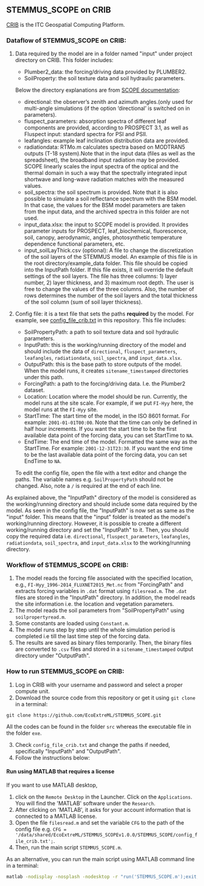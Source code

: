 ## STEMMUS_SCOPE on CRIB

[CRIB](https://crib.utwente.nl/) is the ITC Geospatial Computing Platform.

### Dataflow of STEMMUS_SCOPE on CRIB:

1. Data required by the model are in a folder named "input" under project
    directory on CRIB. This folder includes:

    - Plumber2_data: the forcing/driving data provided by PLUMBER2.
    - SoilProperty: the soil texture data and soil hydraulic parameters.

    Below the directory explanations are from [SCOPE
    documentation](https://scope-model.readthedocs.io/en/latest/directories.html):

    - directional: the observer’s zenith and azimuth angles.(only used for
      multi-angle simulations (if the option ‘directional’ is switched on in
      parameters).
    - fluspect_parameters: absorption spectra of different leaf components are
      provided, according to PROSPECT 3.1, as well as Fluspect input: standard
      spectra for PSI and PSII.
    - leafangles: example leaf inclination distribution data are provided.
    - radiationdata: RTMo.m calculates spectra based on MODTRAN5 outputs (T-18
      system).Note that in the input data (files as well as the spreadsheet),
      the broadband input radiation may be provided. SCOPE linearly scales the
      input spectra of the optical and the thermal domain in such a way that
      the spectrally integrated input shortwave and long-wave radiation matches
      with the measured values.
    - soil_spectra: the soil spectrum is provided. Note that it is also possible
      to simulate a soil reflectance spectrum with the BSM model. In that case,
      the values for the BSM model parameters are taken from the input data, and
      the archived spectra in this folder are not used.
    - input_data.xlsx: the input to SCOPE model is provided. It
      provides parameter inputs for PROSPECT, leaf_biochemical, fluorescence,
      soil, canopy, aerodynamic, angles, photosynthetic temperature dependence
      functional parameters, etc.
    - input_soilLayThick.csv (optional): A file to change the discretization of
      the soil layers of the STEMMUS model. An example of this file is in the root
      directory/example_data folder. This file should be copied into the InputPath
      folder. If this file exists, it will override the default settings of the soil
      layers. The file has three columns: 1) layer number, 2) layer thickness, and
      3) maximum root depth. The user is free to change the values of the three columns.
      Also, the number of rows determines the number of the soil layers and the total
      thickness of the soil column (sum of soil layer thickness).

2. Config file: it is a text file that sets the paths **required** by the
    model. For example, see [config_file_crib.txt](../config_file_crib.txt) in this
    repository. This file includes:

    - SoilPropertyPath: a path to soil texture data and soil hydraulic
      parameters.
    - InputPath: this is the working/running directory of the model and should
      include the data of `directional`, `fluspect_parameters`, `leafangles`,
      `radiationdata`, `soil_spectra`, and `input_data.xlsx`.
    - OutputPath: this is the base path to store outputs of the model. When the
    model runs, it creates `sitename_timestamped` directories under this
    path.
    - ForcingPath: a path to the forcing/driving data. I.e. the Plumber2 dataset.
    - Location: Location where the model should be run. Currently,
    the model runs at the site scale. For example, if we put `FI-Hyy` here, the model
    runs at the `FI-Hyy` site.
    - StartTime: The start time of the model, in the ISO 8601 format. For example:
    `2001-01-01T00:00`. Note that the time can only be defined in half hour increments.
    If you want the start time to be the first available data point of the forcing data,
    you can set StartTime to `NA`.
    - EndTime: The end time of the model. Formatted the same way as the StartTime.
    For example: `2001-12-31T23:30`. If you want the end time to be the last available
    data point of the forcing data, you can set EndTime to `NA`.

    To edit the config file, open the file with a text editor and change the
    paths. The variable names e.g. `SoilPropertyPath` should not be changed.
    Also, note a `/` is required at the end of each line.

As explained above, the "InputPath" directory of the model is considered as
the working/running directory and should include some data required by the
model. As seen in the config file, the "InputPath" is now set as same as the
"input" folder. This means that the "input" folder is treated as the
model's working/running directory. However, it is possible to create a
different working/running directory and set the "InputPath" to it. Then,
you should copy the required data i.e. `directional`, `fluspect_parameters`,
`leafangles`, `radiationdata`, `soil_spectra`, and `input_data.xlsx` to the
working/running directory.

### Workflow of STEMMUS_SCOPE on CRIB:

1. The model reads the forcing file associated with the specified location,
  e.g., `FI-Hyy_1996-2014_FLUXNET2015_Met.nc` from "ForcingPath" and
  extracts forcing variables in `.dat` format using `filesread.m`.
  The `.dat` files are stored in the "InputPath" directory. In
  addition, the model reads the site information i.e. the location and
  vegetation parameters.
1. The model reads the soil parameters from "SoilPropertyPath" using
    `soilpropertyread.m`.
2. Some constants are loaded using `Constant.m`.
3. The model runs step by step until the whole simulation period  is completed
    i.e till the last time step of the forcing data.
4. The results are saved as binary files temporarily. Then, the binary files are
    converted to `.csv` files and stored in a `sitename_timestamped` output
    directory under "OutputPath".

### How to run STEMMUS_SCOPE on CRIB:

1. Log in CRIB with your username and password and select a proper compute unit.
2. Download the source code from this repository or get it using `git clone` in
  a terminal:

  ` git clone https://github.com/EcoExtreML/STEMMUS_SCOPE.git `

  All the codes can be found in the folder `src` whereas the executable file in
  the folder `exe`.

3. Check `config_file_crib.txt` and change the paths if needed, specifically
   "InputPath" and "OutputPath".
4. Follow the instructions below:

#### Run using MATLAB that requires a license

If you want to use MATLAB desktop,

1. click on the `Remote Desktop` in the
Launcher. Click on the `Applications`. You will find the 'MATLAB' software under
the `Research`.
2. After clicking on 'MATLAB', it asks for your account information that is
connected to a MATLAB license.
3. Open the file `filesread.m` and set the
variable `CFG` to the path of the config file e.g. `CFG =
'/data/shared/EcoExtreML/STEMMUS_SCOPEv1.0.0/STEMMUS_SCOPE/config_file_crib.txt';`.
4. Then, run the main script `STEMMUS_SCOPE.m`.

As an alternative, you can run the
main script using MATLAB command line in a terminal:

```bash
matlab -nodisplay -nosplash -nodesktop -r "run('STEMMUS_SCOPE.m');exit;"
```
